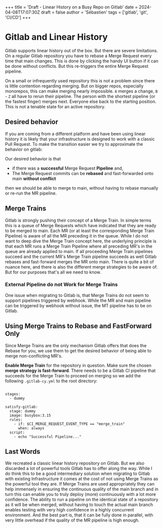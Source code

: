 +++
title = 'Draft - Linear History on a Busy Repo on Gitlab'
date = 2024-04-08T17:07:30Z
draft = false
author = 'Sébastien'
tags = ['gitlab', 'git', 'CI/CD']
+++
# Gitlab and Linear History
Gitlab supports linear history out of the box. But there are severe limitations. On a regular Gitlab repository
you have to rebase a Merge Request every time that main changes. This is done by clicking the handy UI button if it can be done without conflicts. But
this re-triggers the entire Merge Request pipeline.

On a small or infrequently used repository this is not a problem since there is little contention regarding merging. But on bigger repos,
especially monorepos, this can make merging nearly impossible. `A` merges a change, `B` - `Z` all have to rerun their pipeline. The person with the shortest pipeline
(or the fastest finger) merges next. Everyone else back to the starting position. This is not a tenable state for an active repository.

## Desired behavior
If you are coming from a different platform and have been using linear history it is likely that your infrastructure is designed to work with a classic Pull Request.
To make the transition easier we try to approximate the behavior on gitlab:

Our desired behavior is that
- if there was a **successful** Merge Request **Pipeline** and,
- The Merge Request commits can be **rebased** and fast-forwarded onto main **without conflict**

then we should be able to merge to main, without having to rebase manually or re-run the MR pipeline.

## Merge Trains
Gitlab is strongly pushing their concept of a Merge Train. In simple terms this is a queue of Merge Requests which have indicated that they are ready to be merged to main.
Each MR (or at least the corresponding Merge Train Pipeline) is aware of all the MR preceding it in the queue.
While I do not want to deep dive the Merge Train concept here, the underlying principle is that each MR runs a Merge Train Pipeline where all preceding MR's in the queue are already
applied to main. If all proceeding Merge Train pipelines succeed and the current MR's Merge Train pipeline succeeds as well Gitlab rebases and fast-forward merges the MR onto main.
There is quite a bit of nuance here, and there is also the different merge strategies to be aware of. But for our purposes that's all we need to know.

### External Pipeline do not Work for Merge Trains
One issue when migrating to Gitlab is, that Merge Trains do not seem to support pipelines triggered by webhook. While the MR and main pipeline can be triggered by webhook without issue,
the MT pipeline has to be on Gitlab.

## Using Merge Trains to Rebase and FastForward Only
Since Merge Trains are the only mechanism Gitlab offers that does the Rebase for you, we use them to get the desired behavior of being able to merge non-conflicting MR's.

**Enable Merge Train** for the repository in question. Make sure the chosen **merge strategy is fast-forward**. There needs to be a Gitlab CI pipeline that succeeds for the Merge Train to proceed on merging so we add the following `.gitlab-cy.yml` to the root directory:

```yaml{hl_lines=[9]}

stages:
  - dummy

satisfy-gitlab:
  stage: dummy
  image: busybox:3.15
  rules:
    - if: $CI_MERGE_REQUEST_EVENT_TYPE == "merge_train"
      when: always
  script:
    - echo "Successful Pipeline..."
```


## Last Words
We recreated a classic linear history repository on Gitlab. But we also discarded a lot of powerful tools Gitlab has to offer along the way.
While I do think this to be a good intermediary solution when migrating to Gitlab with existing Infrastructure it comes at the cost
of not using Merge Trains as the powerful tool they are. If Merge Trains are used appropriately they can help immensely in ensuring
the continuous quality of the main branch and in turn this can enable you to truly deploy (more) continuously with a lot more confidence.
The ability to run a pipeline on the identical state of a repository as it will be when merged, without having to touch the actual main
branch enables testing with very high confidence in a highly concurrent environment. And the best part is, that it can be fully done in parallel,
with very little overhead if the quality of the MR pipeline is high enough.